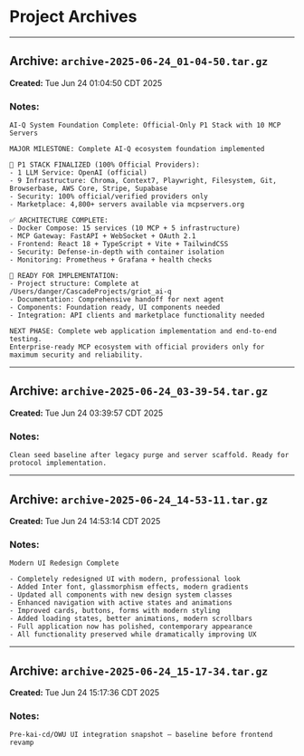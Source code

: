 # Project Archives

---

## Archive: `archive-2025-06-24_01-04-50.tar.gz`

**Created:** Tue Jun 24 01:04:50 CDT 2025

### Notes:
```
AI-Q System Foundation Complete: Official-Only P1 Stack with 10 MCP Servers

MAJOR MILESTONE: Complete AI-Q ecosystem foundation implemented

🎯 P1 STACK FINALIZED (100% Official Providers):
- 1 LLM Service: OpenAI (official)
- 9 Infrastructure: Chroma, Context7, Playwright, Filesystem, Git, Browserbase, AWS Core, Stripe, Supabase
- Security: 100% official/verified providers only
- Marketplace: 4,800+ servers available via mcpservers.org

✅ ARCHITECTURE COMPLETE:
- Docker Compose: 15 services (10 MCP + 5 infrastructure)
- MCP Gateway: FastAPI + WebSocket + OAuth 2.1
- Frontend: React 18 + TypeScript + Vite + TailwindCSS
- Security: Defense-in-depth with container isolation
- Monitoring: Prometheus + Grafana + health checks

🚀 READY FOR IMPLEMENTATION:
- Project structure: Complete at /Users/danger/CascadeProjects/griot_ai-q
- Documentation: Comprehensive handoff for next agent
- Components: Foundation ready, UI components needed
- Integration: API clients and marketplace functionality needed

NEXT PHASE: Complete web application implementation and end-to-end testing.
Enterprise-ready MCP ecosystem with official providers only for maximum security and reliability.
```

---

## Archive: `archive-2025-06-24_03-39-54.tar.gz`

**Created:** Tue Jun 24 03:39:57 CDT 2025

### Notes:
```
Clean seed baseline after legacy purge and server scaffold. Ready for protocol implementation.
```

---

## Archive: `archive-2025-06-24_14-53-11.tar.gz`

**Created:** Tue Jun 24 14:53:14 CDT 2025

### Notes:
```
Modern UI Redesign Complete

- Completely redesigned UI with modern, professional look
- Added Inter font, glassmorphism effects, modern gradients
- Updated all components with new design system classes
- Enhanced navigation with active states and animations
- Improved cards, buttons, forms with modern styling
- Added loading states, better animations, modern scrollbars
- Full application now has polished, contemporary appearance
- All functionality preserved while dramatically improving UX
```

---

## Archive: `archive-2025-06-24_15-17-34.tar.gz`

**Created:** Tue Jun 24 15:17:36 CDT 2025

### Notes:
```
Pre-kai-cd/OWU UI integration snapshot – baseline before frontend revamp
```

